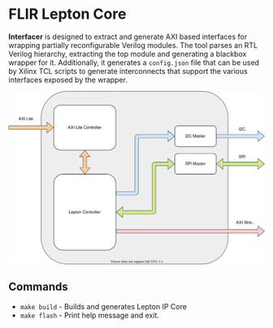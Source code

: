 # FLIR Lepton Core

**Interfacer** is designed to extract and generate AXI based interfaces for wrapping partially reconfigurable Verilog modules.
The tool parses an RTL Verilog hierarchy, extracting the top module and generating a blackbox wrapper for it.
Additionally, it generates a `config.json` file that can be used by Xilinx TCL scripts to generate interconnects that support the various interfaces exposed by the wrapper.

![Fig 1. Lepton IP Core Block Diagram](assets/diagrams/lepton.drawio.svg#center "Logo Title Text 1")

## Commands

* `make build` - Builds and generates Lepton IP Core
* `make flash` - Print help message and exit.
